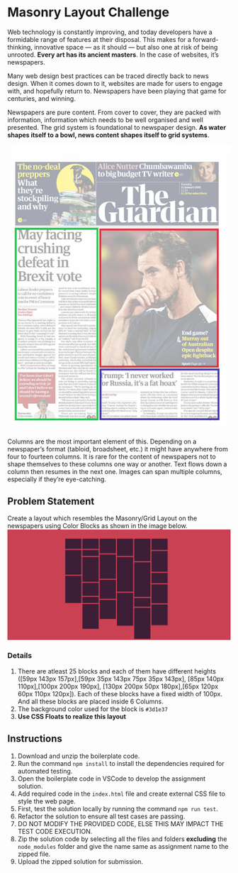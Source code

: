 # Masonry Layout Challenge
Web technology is constantly improving, and today developers have a formidable range of features at their disposal. This makes for a forward-thinking, innovative space — as it should — but also one at risk of being unrooted. **Every art has its ancient masters**. In the case of websites, it’s newspapers. 

Many web design best practices can be traced directly back to news design. When it comes down to it, websites are made for users to engage with, and hopefully return to. Newspapers have been playing that game for centuries, and winning.

Newspapers are pure content. From cover to cover, they are packed with information, information which needs to be well organised and well presented. The grid system is foundational to newspaper design. **As water shapes itself to a bowl, news content shapes itself to grid systems**.

![](./newspaper-modular-layout.jpeg)

Columns are the most important element of this. Depending on a newspaper’s format (tabloid, broadsheet, etc.) it might have anywhere from four to fourteen columns. It is rare for the content of newspapers not to shape themselves to these columns one way or another. Text flows down a column then resumes in the next one. Images can span multiple columns, especially if they’re eye-catching.

## Problem Statement 
Create a layout which resembles the Masonry/Grid Layout on the newspapers using Color Blocks as shown in the image below. 
![](./Masonary-Layout.png)

### Details
1. There are atleast 25 blocks and each of them have different heights ([59px 143px 157px],[59px 35px 143px 75px 35px 143px], [85px 140px 110px],[100px 200px 190px], [130px 200px 50px 180px],[65px 120px 60px 110px 120px]). Each of these blocks have a fixed width of 100px. And all these blocks are placed inside 6 Columns.
2. The background color used for the block is `#3d1e37`
3. **Use CSS Floats to realize this layout**

## Instructions
1. Download and unzip the boilerplate code.
2. Run the command `npm install` to install the dependencies required for automated testing.
3. Open the boilerplate code in VSCode to develop the assignment solution.
4. Add required code in the `index.html` file and create external CSS file to style the web page.
5. First, test the solution locally by running the command `npm run test`.
6. Refactor the solution to ensure all test cases are passing.
7. DO NOT MODIFY THE PROVIDED CODE, ELSE THIS MAY IMPACT THE TEST CODE EXECUTION.
8. Zip the solution code by selecting all the files and folders **excluding** the `node_modules` folder and give the name same as assignment name to the zipped file.
9. Upload the zipped solution for submission.